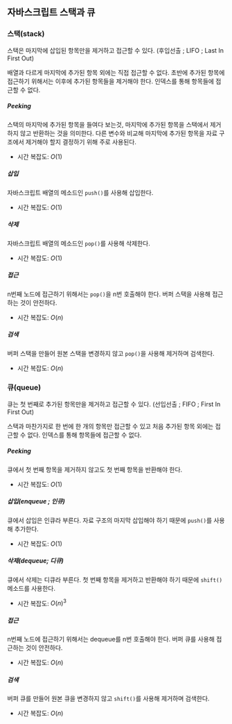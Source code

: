 ## 자바스크립트 스택과 큐

### 스택(stack)

스택은 마지막에 삽입된 항목만을 제거하고 접근할 수 있다. 
(후입선출 ; LIFO ; Last In First Out)

배열과 다르게 마지막에 추가된 항목 외에는 직접 접근할 수 없다.
초반에 추가된 항목에 접근하기 위해서는 이후에 추가된 항목들을 제거해야 한다.
인덱스를 통해 항목들에 접근할 수 없다.

##### Peeking

스택의 마지막에 추가된 항목을 들여다 보는것, 마지막에 추가된 항목을 스택에서 제거하지 않고 반환하는 것을 의미한다. 다른 변수와 비교해 마지막에 추가된 항목을 자료 구조에서 제거해야 할지 결정하기 위해 주로 사용된다.

- 시간 복잡도: $O(1)$

##### 삽입

자바스크립트 배열의 메소드인 `push()`를 사용해 삽입한다.

- 시간 복잡도: $O(1)$

##### 삭제

자바스크립트 배열의 메소드인 `pop()`를 사용해 삭제한다.

- 시간 복잡도: $O(1)$

##### 접근

n번째 노드에 접근하기 위해서는 `pop()`을 n번 호출해야 한다.
버퍼 스택을 사용해 접근하는 것이 안전하다.

- 시간 복잡도: $O(n)$

##### 검색

버퍼 스택을 만들어 원본 스택을 변경하지 않고 `pop()`을 사용해 제거하며 검색한다.

- 시간 복잡도: $O(n)$



### 큐(queue)

큐는 첫 번째로 추가된 항목만을 제거하고 접근할 수 있다.
(선입선출 ; FIFO ; First In First Out)

스택과 마찬가지로 한 번에 한 개의 항목만 접근할 수 있고 처음 추가된 항목 외에는 접근할 수 없다. 인덱스를 통해 항목들에 접근할 수 없다.

##### Peeking

큐에서 첫 번째 항목을 제거하지 않고도 첫 번째 항목을 반환해야 한다.

- 시간 복잡도: $O(1)$

##### 삽입(enqueue ; 인큐)

큐에서 삽입은 인큐라 부른다. 자료 구조의 마지막 삽입해야 하기 때문에 `push()`를 사용해 추가한다.

- 시간 복잡도: $O(1)$

##### 삭제(dequeue; 디큐)

큐에서 삭제는 디큐라 부른다. 첫 번째 항목을 제거하고 반환해야 하기 때문에 `shift()` 메소드를 사용한다.

- 시간 복잡도: $O(n)^3$

##### 접근

n번째 노드에 접근하기 위해서는 dequeue를 n번 호출해야 한다.
버퍼 큐를 사용해 접근하는 것이 안전하다.

- 시간 복잡도: $O(n)$

##### 검색

버퍼 큐를 만들어 원본 큐을 변경하지 않고 `shift()`를 사용해 제거하며 검색한다.

- 시간 복잡도: $O(n)$

